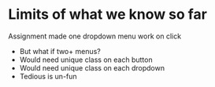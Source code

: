 # Limits of what we know so far

Assignment made one dropdown menu work on click
- But what if two+ menus?
- Would need unique class on each button
- Would need unique class on each dropdown
- Tedious is un-fun


